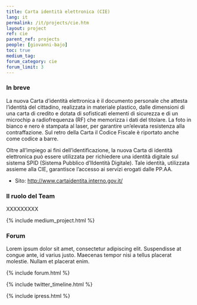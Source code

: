 ```yaml
---
title: Carta identità elettronica (CIE)
lang: it
permalink: /it/projects/cie.htm
layout: project
ref: cie
parent_ref: projects
people: [giovanni-bajo]
toc: true
medium_tag:
forum_category: cie
forum_limit: 3
---
```


### In breve

La nuova Carta d’identità elettronica è il documento personale che attesta l’identità del cittadino, realizzata in materiale plastico, dalle dimensioni di una carta di credito e dotata di sofisticati elementi di sicurezza e di un microchip a radiofrequenza (RF) che memorizza i dati del titolare. La foto in bianco e nero è stampata al laser, per garantire un’elevata resistenza alla contraffazione. Sul retro della Carta il Codice Fiscale è riportato anche come codice a barre.

Oltre all’impiego ai fini dell’identificazione, la nuova Carta di identità elettronica può essere utilizzata per richiedere una identità digitale sul sistema SPID (Sistema Pubblico d’IIdentità Digitale). Tale identità, utilizzata assieme alla CIE, garantisce l’accesso ai servizi erogati dalle PP.AA. 

* Sito: <http://www.cartaidentita.interno.gov.it/>


### Il ruolo del Team

XXXXXXXXX


{% include medium_project.html %}

### Forum 

Lorem ipsum dolor sit amet, consectetur adipiscing elit. Suspendisse at congue ante, id varius justo. Maecenas tempor nisi a tellus placerat molestie. Nullam et placerat enim. 

{% include forum.html %}

{% include twitter_timeline.html %}

{% include ipress.html %}
<div id="content-ipress" data-key="01e87bed-f52e-4d6d-af32-c4ea59fd300a" data-lang="it" data-size="100" data-tag="4"></div>
<script type="text/javascript" src="/js/ipress.js"></script>

